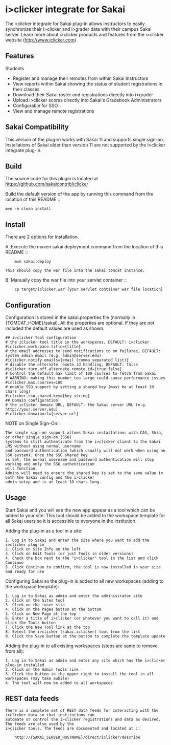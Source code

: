 i>clicker integrate for Sakai
=============================
The >clicker integrate for Sakai plug-in allows instructors to easily synchronize their i>clicker and i>grader data with 
their campus Sakai server. Learn more about i>clicker products and features from the i>clicker website (http://www.iclicker.com)

Features
--------
Students
   * Register and manage their remotes from within Sakai
Instructors
   * View reports within Sakai showing the status of student registrations in their classes
   * Download their Sakai roster and registrations directly into i>grader
   * Upload i>clicker scores directly into Sakai's Gradebook
Administrators
   * Configurable for SSO
   * View and manage remote registrations


Sakai Compatibility
-------------------
This version of the plug-in works with Sakai 11 and supports single sign-on. Installations of Sakai older than version 11 are not supported by the i>clicker integrate plug-in.

Build
-----
The source code for this plugin is located at https://github.com/sakaicontrib/iclicker

Build the default version of the app by running this command from the location of this README ::

    mvn -e clean install


Install
-------
There are 2 options for installation.

A.  Execute the maven sakai deployment command from the location of this README ::

        mvn sakai:deploy

    This should copy the war file into the sakai tomcat instance.

B.  Manually copy the war file into your servlet container ::

        cp target/iclicker.war {your servlet container war file location}


Configuration
-------------
Configuration is stored in the sakai.properties file (normally in {TOMCAT_HOME}/sakai).
All the properties are optional. If they are not included the default values are used as shown.

    ## i>clicker Tool configuration
    # the iclicker tool title in the workspaces, DEFAULT: i>clicker
    #iclicker.workspace.title={title}
    # the email addresses to send notifications to on failures, DEFAULT: system admin email (e.g. admin@server.edu)
    #iclicker.notify.emails={email (comma separated list)}
    # disable the alternate remote id handling, DEFAULT: false
    #iclicker.turn.off.alternate.remote.id={true|false}
    # Control the default max limit of 100 courses to fetch from Sakai
    # WARNING: making this number too large could cause performance issues
    #iclicker.max.courses=100
    # enable SSO support by setting a shared key (must be at least 10 chars long)
    #iclicker.sso.shared.key={key string}
    ## Domain configuration
    # the iclicker domain URL, DEFAULT: the Sakai server URL (e.g. http://your.server.edu)
    #iclicker.domainurl={server url}

NOTE on Single Sign-On::

    The single sign-on support allows Sakai installations with CAS, Shib, or other single sign-on (SSO)
    systems to still authenticate from the i>clicker client to the Sakai LMS without using normal username
    and password authentication (which usually will not work when using an SSO system). Once the SSO shared key
    is set, the normal username and password authentication will stop working and only the SSO authentication
    will function.
    Admins will need to ensure the shared key is set to the same value in both the Sakai config and the i>clicker
    admin setup and is at least 10 chars long.


Usage
-----
Start Sakai and you will see the new app appear as a tool which can be added to your site.
This tool should be added to the workspace template for all Sakai users so it is accessible to 
everyone in the institution.

Adding the plug-in as a tool in a site:

    1. Log in to Sakai and enter the site where you want to add the i>clicker plug-in
    2. Click on Site Info on the left
    3. Click on Edit Tools (or just Tools in older versions)
    4. Check the box next to the "i>clicker" tool in the list and click Continue
    5. Click Continue to confirm, the tool is now installed in your site and ready for use

Configuring Sakai so the plug-in is added to all new workspaces (adding to the workspace template):

    1. Log in to Sakai as admin and enter the administrator site
    2. Click on the Sites tool
    3. Click on the !user site
    4. Click on the Pages button at the bottom
    5. Click on New Page at the top
    6. Enter a title of i>clicker (or whatever you want to call it) and click the Tools button
    7. Click the New Tool link at the top
    8. Select the i>clicker (sakai.iclicker) tool from the list
    9. Click the Save button at the bottom to complete the template update

Adding the plug-in to all existing workspaces (steps are same to remove from all):

    1. Log in to Sakai as admin and enter any site which has the i>clicker plug-in installed
    2. Click on the Admin Tools link
    3. Click the button in the upper right to install the tool in all workspaces (may take awhile)
    4. The tool will now be added to all workspaces


REST data feeds
---------------

    There is a complete set of REST data feeds for interacting with the i>clicker data so that institutions can
    automate or control the i>clicker registrations and data as desired. The feeds are also used by the
    i>clicker tools. The feeds are documented and located at ::
    
        http://{SAKAI_SERVER_HOSTNAME}/direct/iclicker/describe
